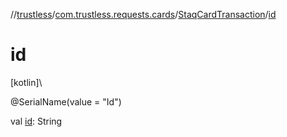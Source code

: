 //[trustless](../../../index.md)/[com.trustless.requests.cards](../index.md)/[StaqCardTransaction](index.md)/[id](id.md)

# id

[kotlin]\

@SerialName(value = &quot;Id&quot;)

val [id](id.md): String
